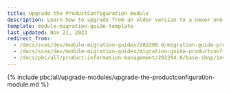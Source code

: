 ```yaml
---
title: Upgrade the ProductConfiguration module
description: Learn how to upgrade from an older version to a newer one of the product configuration module within your Spryker based project.
template: module-migration-guide-template
last_updated: Nov 21, 2023
redirect_from:
  - /docs/scos/dev/module-migration-guides/202200.0/migration-guide-productconfiguration.html
  - /docs/scos/dev/module-migration-guides/migration-guide-productconfiguration.html
  - /docs/pbc/all/product-information-management/202204.0/base-shop/install-and-upgrade/upgrade-modules/upgrade-the-productconfiguration-module.html
---
```


{% include pbc/all/upgrade-modules/upgrade-the-productconfiguration-module.md %} <!-- To edit, see /_includes/pbc/all/upgrade-modules/upgrade-the-productconfiguration-module.md -->
